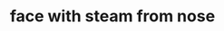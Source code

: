 ---
layout: smileys&emotion
title: face with steam from nose
emoji: face_with_steam_from_nose
permalink: 😤.html
---